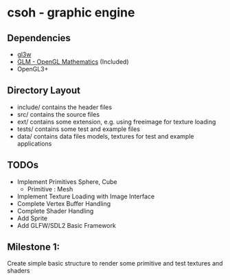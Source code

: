 csoh - graphic engine
=========================================

Dependencies
-----------------
* [gl3w](https://github.com/skaslev/gl3w)
* [GLM - OpenGL Mathematics](http://glm.g-truc.net/) (Included)
* OpenGL3+

Directory Layout
-----------------
* include/ contains the header files
* src/ contains the source files
* ext/ contains some extension, e.g. using freeimage for texture loading
* tests/ contains some test and example files
* data/ contains data files models, textures for test and example applications

TODOs
--------------
* Implement Primitives Sphere, Cube
	- Primitive : Mesh 
* Implement Texture Loading with Image Interface
* Complete Vertex Buffer Handling
* Complete Shader Handling
* Add Sprite
* Add GLFW/SDL2 Basic Framework


Milestone 1:
---------------
Create simple basic structure to render some primitive and test textures and shaders


